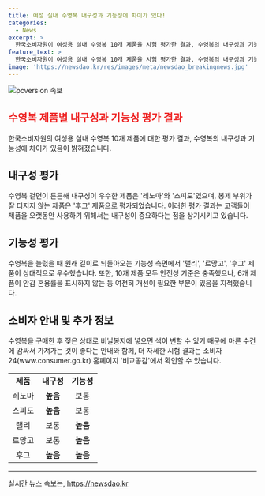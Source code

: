 ```yaml
---
title: 여성 실내 수영복 내구성과 기능성에 차이가 있다!
categories:
  - News
excerpt: >
  한국소비자원이 여성용 실내 수영복 10개 제품을 시험 평가한 결과, 수영복의 내구성과 기능성에 차이가 있음을 확인했습니다. 랠리, 르망고, 후그 제품은 수영복을 늘렸을 때 원래 길이로 되돌아오는 기능성이 우수했고, 레노마, 스피도 제품은 겉면이 튼튼하여 내구성이 좋았습니다. 6개 제품은 안감 혼용률 표시를 하지 않아 개선이 필요하며, 수영복을 젖은 상태로 비닐봉지에 넣으면 색이 변할 수 있어 주의가 필요합니다. 자세한 시험 결과는 소비자24 홈페이지에서 확인할 수 있습니다.
feature_text: >
  한국소비자원이 여성용 실내 수영복 10개 제품을 시험 평가한 결과, 수영복의 내구성과 기능성에 차이가 있음을 확인했습니다. 랠리, 르망고, 후그 제품은 수영복을 늘렸을 때 원래 길이로 되돌아오는 기능성이 우수했고, 레노마, 스피도 제품은 겉면이 튼튼하여 내구성이 좋았습니다. 6개 제품은 안감 혼용률 표시를 하지 않아 개선이 필요하며, 수영복을 젖은 상태로 비닐봉지에 넣으면 색이 변할 수 있어 주의가 필요합니다. 자세한 시험 결과는 소비자24 홈페이지에서 확인할 수 있습니다.
image: 'https://newsdao.kr/res/images/meta/newsdao_breakingnews.jpg'
---
```


<p><img src="https://newsdao.kr/res/images/meta/newsdao_breakingnews.jpg" alt="pcversion 속보" /></p>

<h2><b><span style="color: #ee2323;">수영복 제품별 내구성과 기능성 평가 결과</span></b></h2>

<p data-ke-size="size16">한국소비자원의 여성용 실내 수영복 10개 제품에 대한 평가 결과, 수영복의 내구성과 기능성에 차이가 있음이 밝혀졌습니다.</p>

<h2><b>내구성 평가</b></h2>

<p data-ke-size="size16">수영복 겉면이 튼튼해 내구성이 우수한 제품은 '레노마'와 '스피도'였으며, 봉제 부위가 잘 터지지 않는 제품은 '후그' 제품으로 평가되었습니다. 이러한 평가 결과는 고객들이 제품을 오랫동안 사용하기 위해서는 내구성이 중요하다는 점을 상기시키고 있습니다.</p>

<h2><b>기능성 평가</b></h2>

<p data-ke-size="size16">수영복을 늘렸을 때 원래 길이로 되돌아오는 기능성 측면에서 '랠리', '르망고', '후그' 제품이 상대적으로 우수했습니다. 또한, 10개 제품 모두 안전성 기준은 충족했으나, 6개 제품이 안감 혼용률을 표시하지 않는 등 여전히 개선이 필요한 부분이 있음을 지적했습니다.</p>

<h2><b>소비자 안내 및 추가 정보</b></h2>

<p data-ke-size="size16">수영복을 구매한 후 젖은 상태로 비닐봉지에 넣으면 색이 변할 수 있기 때문에 마른 수건에 감싸서 가져가는 것이 좋다는 안내와 함께, 더 자세한 시험 결과는 소비자24(www.consumer.go.kr) 홈페이지 '비교공감'에서 확인할 수 있습니다.</p>

<table>
    <tbody>
        <tr>
            <td style="text-align: center; height: 17px;"><b>제품</b></td>
            <td style="text-align: center; height: 17px;"><b>내구성</b></td>
            <td style="text-align: center; height: 17px;"><b>기능성</b></td>
        </tr>
        <tr>
            <td style="text-align: center; height: 17px;">레노마</td>
            <td style="text-align: center; height: 17px;"><b>높음</b></td>
            <td style="text-align: center; height: 17px;">보통</td>
        </tr>
        <tr>
            <td style="text-align: center; height: 17px;">스피도</td>
            <td style="text-align: center; height: 17px;"><b>높음</b></td>
            <td style="text-align: center; height: 17px;">보통</td>
        </tr>
        <tr>
            <td style="text-align: center; height: 17px;">랠리</td>
            <td style="text-align: center; height: 17px;">보통</td>
            <td style="text-align: center; height: 17px;"><b>높음</b></td>
        </tr>
        <tr>
            <td style="text-align: center; height: 17px;">르망고</td>
            <td style="text-align: center; height: 17px;">보통</td>
            <td style="text-align: center; height: 17px;"><b>높음</b></td>
        </tr>
        <tr>
            <td style="text-align: center; height: 17px;">후그</td>
            <td style="text-align: center; height: 17px;"><b>높음</b></td>
            <td style="text-align: center; height: 17px;"><b>높음</b></td>
        </tr>
    </tbody>
</table>

<p><hr></p>
실시간 뉴스 속보는, <a href="https://newsdao.kr" rel="dofollow">https://newsdao.kr</a>


